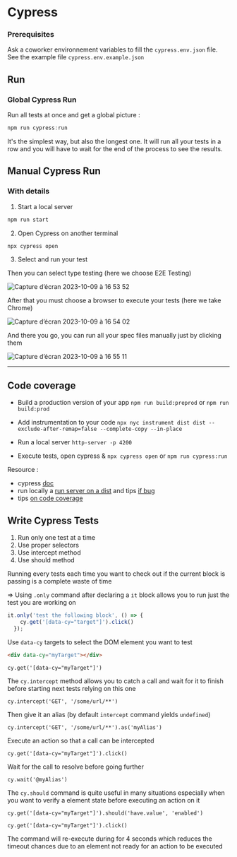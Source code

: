 # Cypress

### Prerequisites
Ask a coworker environnement variables to fill the `cypress.env.json` file. See the example file `cypress.env.example.json`

## Run

### Global Cypress Run

Run all tests at once and get a global picture :

```jsx
npm run cypress:run
```

It's the simplest way, but also the longest one. It will run all your tests in a row and you will have to wait for the end of the process to see the results.

## Manual Cypress Run


### With details

1. Start a local server

```jsx
npm run start
```

2. Open Cypress on another terminal

```jsx
npx cypress open
```

3. Select and run your test

Then you can select type testing (here we choose E2E Testing)

![Capture d’écran 2023-10-09 à 16 53 52](https://github.com/usealto/assessment-front/assets/107506961/d1cef231-ad17-4406-8362-e52181dd6128)

After that you must choose a browser to execute your tests (here we take Chrome)

![Capture d’écran 2023-10-09 à 16 54 02](https://github.com/usealto/assessment-front/assets/107506961/4440f098-d5f8-450c-8be0-13bcad899c4b)

And there you go, you can run all your spec files manually just by clicking them

![Capture d’écran 2023-10-09 à 16 55 11](https://github.com/usealto/assessment-front/assets/107506961/6d3d38f0-6c12-436a-a4a8-5a0b8fc6c415)

---

## Code coverage

- Build a production version of your app
`npm run build:preprod` or `npm run build:prod`

- Add instrumentation to your code
`npx nyc instrument dist dist --exclude-after-remap=false --complete-copy --in-place`
- Run a local server `http-server -p 4200`

- Execute tests, open cypress & 
`npx cypress open` or `npm run cypress:run`

Resource :
- cypress [doc](https://docs.cypress.io/guides/tooling/code-coverage#Instrumenting-code)
- run locally a [run server on a dist](https://codippa.com/run-dist-locally-angular/) and tips [if bug](https://github.com/AnandChowdhary/run-url/issues/1)
- tips [on code coverage](https://stackoverflow.com/questions/59470540/code-coverage-for-angular-spa-application-with-e2e-in-selenium-java-or-cypress/59934710#59934710)

## Write Cypress Tests

1. Run only one test at a time
2. Use proper selectors
3. Use intercept method
4. Use should method

Running every tests each time you want to check out if the current block is passing is a complete waste of time

⇒ Using `.only` command after declaring a `it` block allows you to run just the test you are working on

```jsx
it.only('test the following block', () => {
    cy.get('[data-cy="target"]').click()
  });
```

Use `data-cy` targets to select the DOM element you want to test

```html
<div data-cy="myTarget"></div>
```

```tsx
cy.get('[data-cy="myTarget"]')
```

The `cy.intercept` method allows you to catch a call and wait for it to finish before starting next tests relying on this one

```tsx
cy.intercept('GET', '/some/url/**')
```

Then give it an alias (by default `intercept` command yields  `undefined`)

```tsx
cy.intercept('GET', '/some/url/**').as('myAlias')
```

Execute an action so that a call can be intercepted

```tsx
cy.get('[data-cy="myTarget"]').click()
```

Wait for the call to resolve before going further

```tsx
cy.wait('@myAlias')
```

The `cy.should` command is quite useful in many situations especially when you want to verify a element state before executing an action on it

```tsx
cy.get('[data-cy="myTarget"]').should('have.value', 'enabled')
```

```tsx
cy.get('[data-cy="myTarget"]').click()
```

The command will re-execute during for 4 seconds which reduces the timeout chances due to an element not ready for an action to be executed
